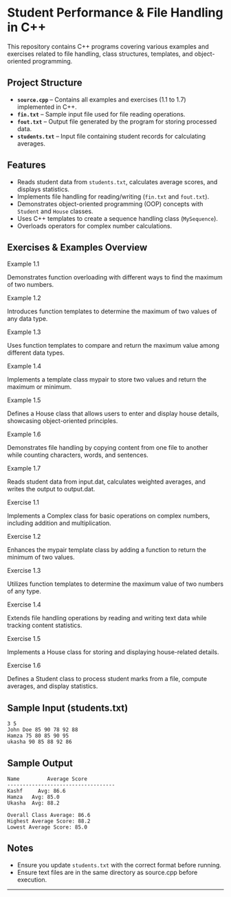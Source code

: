 # Student Performance & File Handling in C++

This repository contains C++ programs covering various examples and exercises related to file handling, class structures, templates, and object-oriented programming.

## Project Structure

- **`source.cpp`** – Contains all examples and exercises (1.1 to 1.7) implemented in C++.
- **`fin.txt`** – Sample input file used for file reading operations.
- **`fout.txt`** – Output file generated by the program for storing processed data.
- **`students.txt`** – Input file containing student records for calculating averages.

## Features
- Reads student data from `students.txt`, calculates average scores, and displays statistics.
- Implements file handling for reading/writing (`fin.txt` and `fout.txt`).
- Demonstrates object-oriented programming (OOP) concepts with `Student` and `House` classes.
- Uses C++ templates to create a sequence handling class (`MySequence`).
- Overloads operators for complex number calculations.

Exercises & Examples Overview
---
Example 1.1

Demonstrates function overloading with different ways to find the maximum of two numbers.

Example 1.2

Introduces function templates to determine the maximum of two values of any data type.

Example 1.3

Uses function templates to compare and return the maximum value among different data types.

Example 1.4

Implements a template class mypair to store two values and return the maximum or minimum.

Example 1.5

Defines a House class that allows users to enter and display house details, showcasing object-oriented principles.

Example 1.6

Demonstrates file handling by copying content from one file to another while counting characters, words, and sentences.

Example 1.7

Reads student data from input.dat, calculates weighted averages, and writes the output to output.dat.

Exercise 1.1

Implements a Complex class for basic operations on complex numbers, including addition and multiplication.

Exercise 1.2

Enhances the mypair template class by adding a function to return the minimum of two values.

Exercise 1.3

Utilizes function templates to determine the maximum value of two numbers of any type.

Exercise 1.4

Extends file handling operations by reading and writing text data while tracking content statistics.

Exercise 1.5

Implements a House class for storing and displaying house-related details.

Exercise 1.6

Defines a Student class to process student marks from a file, compute averages, and display statistics.


## Sample Input (students.txt)
```
3 5
John Doe 85 90 78 92 88
Hamza 75 80 85 90 95
ukasha 90 85 88 92 86
```

## Sample Output
```
Name         Average Score
-----------------------------------
Kashf     Avg: 86.6
Hamza   Avg: 85.0
Ukasha  Avg: 88.2

Overall Class Average: 86.6
Highest Average Score: 88.2
Lowest Average Score: 85.0
```

## Notes
- Ensure you update `students.txt` with the correct format before running.
- Ensure text files are in the same directory as source.cpp before execution.

---


